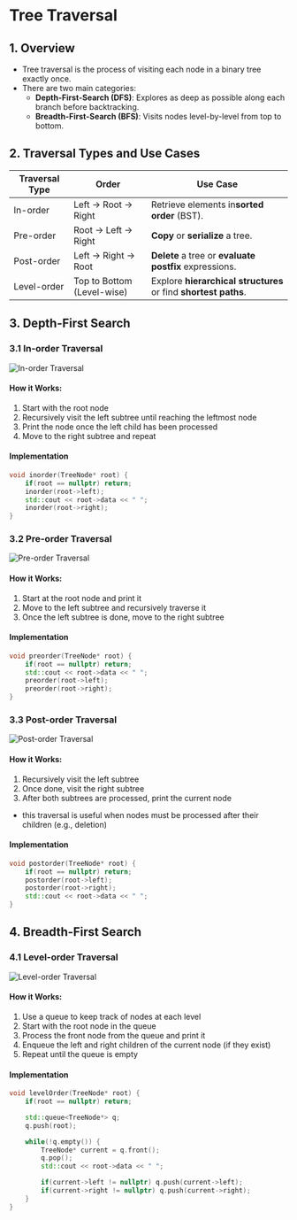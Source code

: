 # Tree Traversal

## 1. Overview

- Tree traversal is the process of visiting each node in a binary tree exactly once.
- There are two main categories:
  - **Depth-First-Search (DFS)**: Explores as deep as possible along each branch before backtracking.
  - **Breadth-First-Search (BFS)**: Visits nodes level-by-level from top to bottom.

## 2. Traversal Types and Use Cases

| **Traversal Type** | **Order**                  | **Use Case**                                                    |
| -------------------- | ---------------------------- | ----------------------------------------------------------------- |
| In-order           | Left → Root → Right      | Retrieve elements in**sorted order** (BST).                     |
| Pre-order          | Root → Left → Right      | **Copy** or **serialize** a tree.                               |
| Post-order         | Left → Right → Root      | **Delete** a tree or **evaluate postfix** expressions.          |
| Level-order        | Top to Bottom (Level-wise) | Explore **hierarchical structures** or find **shortest paths**. |

## 3. Depth-First Search

### 3.1 In-order Traversal

![In-order Traversal](https://media.geeksforgeeks.org/wp-content/uploads/20230303154301/inorder.gif)

#### How it Works:
1. Start with the root node
2. Recursively visit the left subtree until reaching the leftmost node
3. Print the node once the left child has been processed
4. Move to the right subtree and repeat

#### Implementation
```cpp
void inorder(TreeNode* root) {
    if(root == nullptr) return;
    inorder(root->left);
    std::cout << root->data << " ";
    inorder(root->right);
}
```

### 3.2 Pre-order Traversal

![Pre-order Traversal](https://media.geeksforgeeks.org/wp-content/uploads/20230303153728/preordercom-gif-maker.gif)

#### How it Works:
1. Start at the root node and print it
2. Move to the left subtree and recursively traverse it
3. Once the left subtree is done, move to the right subtree

#### Implementation
```cpp
void preorder(TreeNode* root) {
    if(root == nullptr) return;
    std::cout << root->data << " ";
    preorder(root->left);
    preorder(root->right);
}
```

### 3.3 Post-order Traversal

![Post-order Traversal](https://media.geeksforgeeks.org/wp-content/uploads/20230303154128/postorder.gif)

#### How it Works:
1. Recursively visit the left subtree
2. Once done, visit the right subtree
3. After both subtrees are processed, print the current node

- this traversal is useful when nodes must be processed after their children (e.g., deletion)

#### Implementation
```cpp
void postorder(TreeNode* root) {
    if(root == nullptr) return;
    postorder(root->left);
    postorder(root->right);
    std::cout << root->data << " ";
}
```

## 4. Breadth-First Search

### 4.1 Level-order Traversal

![Level-order Traversal](https://media.geeksforgeeks.org/wp-content/uploads/20240501114531/level-order-in-cpp---animated.gif)

#### How it Works:
1. Use a queue to keep track of nodes at each level
2. Start with the root node in the queue
3. Process the front node from the queue and print it
4. Enqueue the left and right children of the current node (if they exist)
5. Repeat until the queue is empty

#### Implementation
```cpp
void levelOrder(TreeNode* root) {
    if(root == nullptr) return;

    std::queue<TreeNode*> q;
    q.push(root);

    while(!q.empty()) {
        TreeNode* current = q.front();
        q.pop();
        std::cout << root->data << " ";

        if(current->left != nullptr) q.push(current->left);
        if(current->right != nullptr) q.push(current->right);
    }
}
```
